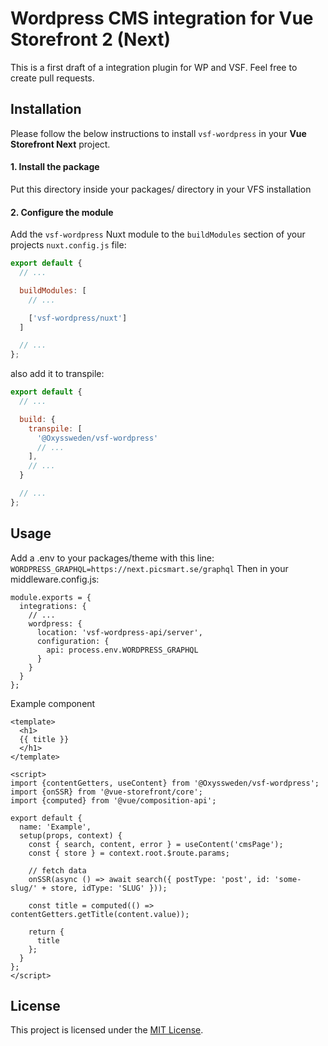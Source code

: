 # Wordpress CMS integration for Vue Storefront 2 (Next)

This is a first draft of a integration plugin for WP and VSF. Feel free to create pull requests.

Installation
----------------------------------------------------------------

Please follow the below instructions to install `vsf-wordpress` in your **Vue Storefront Next** project.

#### 1. Install the package

Put this directory inside your packages/ directory in your VFS installation

#### 2. Configure the module

Add the `vsf-wordpress` Nuxt module to the `buildModules` section of your projects `nuxt.config.js` file:

```js
export default {
  // ...

  buildModules: [
    // ...

    ['vsf-wordpress/nuxt']
  ]

  // ...
};
```
also add it to transpile:  
```js
export default {
  // ...

  build: {
    transpile: [
      '@Oxyssweden/vsf-wordpress'
      // ...
    ],
    // ...
  }

  // ...
};
```

Usage
----------------------------------------------------------------
Add a .env to your packages/theme with this line:
`WORDPRESS_GRAPHQL=https://next.picsmart.se/graphql`
Then in your middleware.config.js:
```
module.exports = {
  integrations: {
    // ...
    wordpress: {
      location: 'vsf-wordpress-api/server',
      configuration: {
        api: process.env.WORDPRESS_GRAPHQL
      }
    }
  }
};
```
Example component
```
<template>
  <h1>
  {{ title }}
  </h1>
</template>

<script>
import {contentGetters, useContent} from '@Oxyssweden/vsf-wordpress';
import {onSSR} from '@vue-storefront/core';
import {computed} from '@vue/composition-api';

export default {
  name: 'Example',
  setup(props, context) {
    const { search, content, error } = useContent('cmsPage');
    const { store } = context.root.$route.params;

    // fetch data
    onSSR(async () => await search({ postType: 'post', id: 'some-slug/' + store, idType: 'SLUG' }));

    const title = computed(() => contentGetters.getTitle(content.value));

    return {
      title
    };
  }
};
</script>
```


License
----------------------------------------------------------------

This project is licensed under the [MIT License](LICENSE).
